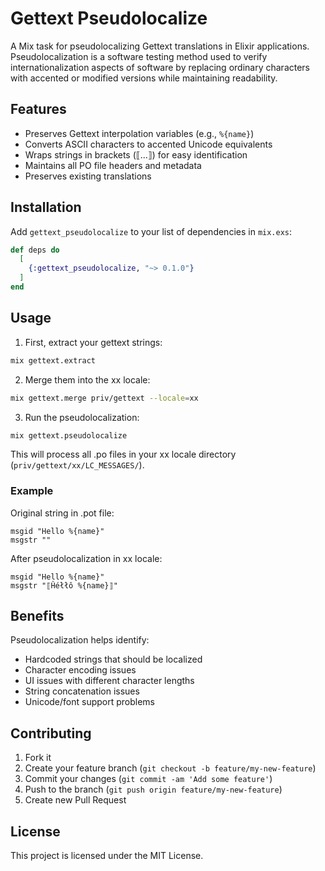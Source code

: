 # Gettext Pseudolocalize

A Mix task for pseudolocalizing Gettext translations in Elixir applications. Pseudolocalization is a software testing method used to verify internationalization aspects of software by replacing ordinary characters with accented or modified versions while maintaining readability.

## Features

- Preserves Gettext interpolation variables (e.g., `%{name}`)
- Converts ASCII characters to accented Unicode equivalents
- Wraps strings in brackets (⟦...⟧) for easy identification
- Maintains all PO file headers and metadata
- Preserves existing translations

## Installation

Add `gettext_pseudolocalize` to your list of dependencies in `mix.exs`:

```elixir
def deps do
  [
    {:gettext_pseudolocalize, "~> 0.1.0"}
  ]
end
```

## Usage

1. First, extract your gettext strings:

```bash
mix gettext.extract
```

2. Merge them into the xx locale:

```bash
mix gettext.merge priv/gettext --locale=xx
```

3. Run the pseudolocalization:

```bash
mix gettext.pseudolocalize
```

This will process all .po files in your xx locale directory (`priv/gettext/xx/LC_MESSAGES/`).

### Example

Original string in .pot file:
```
msgid "Hello %{name}"
msgstr ""
```

After pseudolocalization in xx locale:
```
msgid "Hello %{name}"
msgstr "⟦Ĥéłłô %{name}⟧"
```

## Benefits

Pseudolocalization helps identify:
- Hardcoded strings that should be localized
- Character encoding issues
- UI issues with different character lengths
- String concatenation issues
- Unicode/font support problems

## Contributing

1. Fork it
2. Create your feature branch (`git checkout -b feature/my-new-feature`)
3. Commit your changes (`git commit -am 'Add some feature'`)
4. Push to the branch (`git push origin feature/my-new-feature`)
5. Create new Pull Request

## License

This project is licensed under the MIT License.
